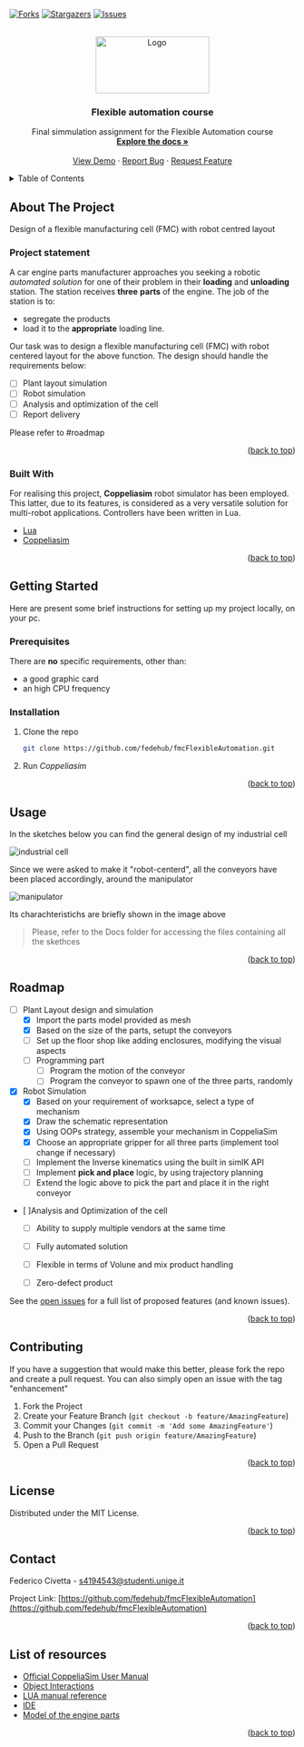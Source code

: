 <div id="top"></div>




<!-- PROJECT SHIELDS -->
<!--
*** I'm using markdown "reference style" links for readability.
*** Reference links are enclosed in brackets [ ] instead of parentheses ( ).
*** See the bottom of this document for the declaration of the reference variables
*** for contributors-url, forks-url, etc. This is an optional, concise syntax you may use.
*** https://www.markdownguide.org/basic-syntax/#reference-style-links
-->
[![Forks][forks-shield]][forks-url]
[![Stargazers][stars-shield]][stars-url]
[![Issues][issues-shield]][issues-url]





<!-- PROJECT LOGO -->
<br />
<div align="center">
  <a href="https://github.com/fedehub/fmcFlexibleAutomation">
    <img src="images/logo-black.png" alt="Logo" width="200" height="100">
  </a>

  <h3 align="center">Flexible automation course</h3>

  <p align="center">
    Final simmulation assignment for the Flexible Automation course 
    <br />
    <a href="https://github.com/fedehub/fmcFlexibleAutomation"><strong>Explore the docs »</strong></a>
    <br />
    <br />
    <a href="https://github.com/fedehub/fmcFlexibleAutomation">View Demo</a>
    ·
    <a href="https://github.com/fedehub/fmcFlexibleAutomation/issues">Report Bug</a>
    ·
    <a href="https://github.com/fedehub/fmcFlexibleAutomation/issues">Request Feature</a>
  </p>
</div>



<!-- TABLE OF CONTENTS -->
<details>
  <summary>Table of Contents</summary>
  <ol>
    <li>
      <a href="#about-the-project">About The Project</a>
      <ul>
        <li><a href="#built-with">Built With</a></li>
      </ul>
    </li>
    <li>
      <a href="#getting-started">Getting Started</a>
      <ul>
        <li><a href="#prerequisites">Prerequisites</a></li>
        <li><a href="#installation">Installation</a></li>
      </ul>
    </li>
    <li><a href="#usage">Usage</a></li>
    <li><a href="#roadmap">Roadmap</a></li>
    <li><a href="#contributing">Contributing</a></li>
    <li><a href="#license">License</a></li>
    <li><a href="#contact">Contact</a></li>
    <li><a href="#acknowledgments">Acknowledgments</a></li>
  </ol>
</details>



<!-- ABOUT THE PROJECT -->
## About The Project
Design of a flexible manufacturing cell (FMC) with robot centred layout

### Project statement 

A car engine parts manufacturer approaches you seeking a robotic *automated solution* for one of their problem in their **loading** and **unloading** station. The station receives **three** **parts** of the engine. The job of the station is to:

*  segregate the products
*  load it to the **appropriate** loading line. 

Our task was to design a flexible manufacturing cell (FMC) with robot centered layout for the above function. 
The design should handle the requirements below:

- [ ] Plant layout simulation
- [ ] Robot simulation
- [ ] Analysis and optimization of the cell
- [ ] Report delivery

Please refer to #roadmap 



<p align="right">(<a href="#top">back to top</a>)</p>



### Built With

For realising this project, **Coppeliasim** robot simulator has been employed. This latter, due to its features, is considered as a very versatile solution for multi-robot applications. Controllers have been written in Lua.

* [Lua](https://www.lua.org/)
* [Coppeliasim](https://www.coppeliarobotics.com/)


<p align="right">(<a href="#top">back to top</a>)</p>



<!-- GETTING STARTED -->
## Getting Started

Here are present some brief instructions for setting up my project locally, on your pc.


### Prerequisites

There are **no** specific requirements, other than:
* a good graphic card
* an high CPU frequency

### Installation

1. Clone the repo
   ```sh
   git clone https://github.com/fedehub/fmcFlexibleAutomation.git
   ```
2. Run *Coppeliasim*
   
<p align="right">(<a href="#top">back to top</a>)</p>



<!-- USAGE EXAMPLES -->
## Usage


In the sketches below you can find the general design of my industrial cell 

![industrial cell][industrial-cell]

Since we were asked to make it "robot-centerd", all the conveyors have been placed accordingly, around the manipulator

![manipulator][md] 

Its charachteristichs are briefly shown in the image above

> Please, refer to the Docs folder for accessing the files containing all the skethces 


<p align="right">(<a href="#top">back to top</a>)</p>



<!-- ROADMAP -->
## Roadmap

- [ ] Plant Layout design and simulation
  - [x] Import the parts model provided as mesh
  - [x] Based on the size of the parts, setupt the conveyors
  - [ ] Set up the floor shop like adding enclosures, modifying the visual aspects
  - [ ] Programming part
    - [ ] Program the motion of the conveyor
    - [ ] Program the conveyor to spawn one of the three parts, randomly
- [x] Robot Simulation
  - [x] Based on your requirement of worksapce, select a type of mechanism
  - [x] Draw the schematic representation
  - [x] Using OOPs strategy, assemble your mechanism in CoppeliaSim
  - [x] Choose an appropriate gripper for all three parts (implement tool change if necessary)
  - [ ] Implement the Inverse kinematics using the built in simIK API
  - [ ] Implement **pick and place** logic, by using trajectory planning
  - [ ] Extend the logic above to pick the part and place  it in the right conveyor 
- [ ]Analysis and Optimization of the cell 
  - [ ] Ability to supply multiple vendors at the same time
  - [ ] Fully automated solution
  - [ ] Flexible in terms of Volune and mix product handling 
  - [ ] Zero-defect product 
 
    

See the [open issues](https://github.com/fedehub/fmcFlexibleAutomation/issues) for a full list of proposed features (and known issues).

<p align="right">(<a href="#top">back to top</a>)</p>



<!-- CONTRIBUTING -->
## Contributing

If you have a suggestion that would make this better, please fork the repo and create a pull request. You can also simply open an issue with the tag "enhancement"

1. Fork the Project
2. Create your Feature Branch (`git checkout -b feature/AmazingFeature`)
3. Commit your Changes (`git commit -m 'Add some AmazingFeature'`)
4. Push to the Branch (`git push origin feature/AmazingFeature`)
5. Open a Pull Request

<p align="right">(<a href="#top">back to top</a>)</p>



<!-- LICENSE -->
## License

Distributed under the MIT License. 

<p align="right">(<a href="#top">back to top</a>)</p>



<!-- CONTACT -->
## Contact

Federico Civetta - s4194543@studenti.unige.it

Project Link: [https://github.com/fedehub/fmcFlexibleAutomation](https://github.com/fedehub/fmcFlexibleAutomation)

<p align="right">(<a href="#top">back to top</a>)</p>



<!-- ACKNOWLEDGMENTS -->
## List of resources

* [Official CoppeliaSim User Manual](https://coppeliarobotics.com)
* [Object Interactions](https://www.coppeliarobotics.com/helpFiles/en/designingDynamicSimulations.htm )
* [LUA manual reference](https://www.lua.org/manual/5.1/manual.html )
* [IDE](https://studio.zerobrane.com/)
* [Model of the engine parts](https://unigeit.sharepoint.com/sites/FLEXIBLEAUTOMATION2021/Documenti%20condivisi/Forms/AllItems.aspx?csf=1&web=1&e=B9YCQ1&cid=8d0e7acd%2D3a08%2D44ff%2Dad05%2D90045121c883&RootFolder=%2Fsites%2FFLEXIBLEAUTOMATION2021%2FDocumenti%20condivisi%2FModelForSimulationAssignment&FolderCTID=0x0120005FAF8D3B79DED14186C695672F8E587E)



<p align="right">(<a href="#top">back to top</a>)</p>



<!-- MARKDOWN LINKS & IMAGES -->
<!-- https://www.markdownguide.org/basic-syntax/#reference-style-links -->


[forks-shield]: 	https://img.shields.io/github/forks/fedehub/fmcFlexibleAutomation
[forks-url]: https://github.com/fedehub/fmcFlexibleAutomation/network/members
[stars-shield]: 	https://img.shields.io/github/stars/fedehub/fmcFlexibleAutomation
[stars-url]: https://github.com/fedehub/fmcFlexibleAutomation/stargazers
[issues-shield]: 	https://img.shields.io/github/issues/fedehub/fmcFlexibleAutomation
[issues-url]: https://github.com/fedehub/fmcFlexibleAutomation/issues
[license-shield]: https://img.shields.io/github/license/fedehub/fmcFlexibleAutomation
[industrial-cell]: https://github.com/fedehub/fmcFlexibleAutomation/blob/main/images/industrial-cell.png
[md]: https://github.com/fedehub/fmcFlexibleAutomation/blob/main/images/RRP_manipulator.png